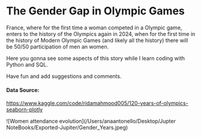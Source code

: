 # The Gender Gap in Olympic Games

France, where for the first time a woman competed in a Olympic game, enters to the history of the Olympics again in 2024, when for the first time in the history of Modern Olympic Games (and likely all the history) there will be 50/50 participation of men an women.

Here you gonna see some aspects of this story while I learn coding with Python and SQL.

Have fun and add suggestions and comments.

#### Data Source: 
https://www.kaggle.com/code/ridamahmood005/120-years-of-olympics-seaborn-plotly

![Women attendance evolution](/Users/anaantonello/Desktop/Jupter NoteBooks/Exported-Jupiter/Gender_Years.jpeg)
